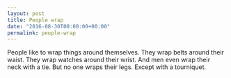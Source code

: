 ```yaml
---
layout: post
title: People wrap
date: "2016-08-30T00:00:00+00:00"
permalink: people-wrap
---
```


People like to wrap things around themselves. They wrap belts around their waist. They wrap watches around their wrist. And men even wrap their neck with a tie. But no one wraps their legs. Except with a tourniquet.
